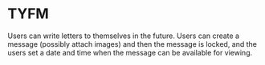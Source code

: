 # TYFM
Users can write letters to themselves in the future. Users can create a message (possibly attach images) and then the message is locked, and the users set a date and time when the message can be available for viewing. 

